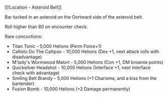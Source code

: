 [[!Location - Asteroid Belt]]

Bar tucked in an asteroid on the Oortward side of the asteroid belt. 

Roll higher than 80 on encounter check. 

Rare concoctions:
- Titan Tonic - 5,000 Helions (Perm Force+1)
- Callisto Do The Callipso - 10,000 Helions (Dex +1, next attack rolls with disadvantage)
- M'lady's Wormwood Malort - 5,000 Helions (Con +1, DM brownie points)
- Quicksilver Headshot - 10,000 Helions (Interface +1, next interface check with advantage)
- Smiling Belt Brandy - 5,000 Helions (+1 Charisma, and a kiss from the bartender)
- Fusion Bomb - 10,000 Helions (+2 Damage permanently)

